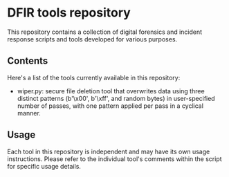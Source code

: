 # DFIR tools repository
This repository contains a collection of digital forensics and incident response scripts and tools developed for various purposes.

## Contents
Here's a list of the tools currently available in this repository:
 - wiper.py: secure file deletion tool that overwrites data using three distinct patterns (b'\x00', b'\xff', and random bytes) in user-specified number of passes, with one pattern applied per pass in a cyclical manner.

## Usage
Each tool in this repository is independent and may have its own usage instructions. Please refer to the individual tool's comments within the script for specific usage details.
